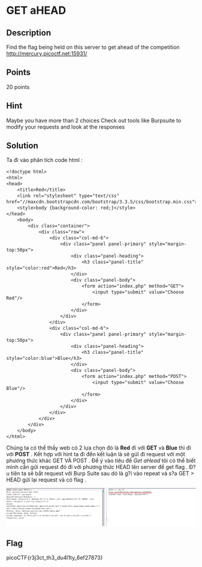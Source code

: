 # GET aHEAD

## Description
Find the flag being held on this server to get ahead of the competition http://mercury.picoctf.net:15931/

## Points
20 points

## Hint
Maybe you have more than 2 choices
Check out tools like Burpsuite to modify your requests and look at the responses

## Solution

Ta đi vào phân tích code html :

```
<!doctype html>
<html>
<head>
    <title>Red</title>
    <link rel="stylesheet" type="text/css" href="//maxcdn.bootstrapcdn.com/bootstrap/3.3.5/css/bootstrap.min.css">
	<style>body {background-color: red;}</style>
</head>
	<body>
		<div class="container">
			<div class="row">
				<div class="col-md-6">
					<div class="panel panel-primary" style="margin-top:50px">
						<div class="panel-heading">
							<h3 class="panel-title" style="color:red">Red</h3>
						</div>
						<div class="panel-body">
							<form action="index.php" method="GET">
								<input type="submit" value="Choose Red"/>
							</form>
						</div>
					</div>
				</div>
				<div class="col-md-6">
					<div class="panel panel-primary" style="margin-top:50px">
						<div class="panel-heading">
							<h3 class="panel-title" style="color:blue">Blue</h3>
						</div>
						<div class="panel-body">
							<form action="index.php" method="POST">
								<input type="submit" value="Choose Blue"/>
							</form>
						</div>
					</div>
				</div>
			</div>
		</div>
	</body>
</html>
```

Chúng ta có thể thấy web có 2 lựa chọn đó là **Red** đi với **GET** và **Blue** thì đi với **POST** . Kết hợp với hint ta đi đến kết luận là sẽ gửi đi request với một phương thức khác GET VÀ POST .
Ðể ý vào tiêu đề *Get aHead* tôi có thể biết mình cần gửi request đó đi với phương thức HEAD lên server để get flag .
Ð?u tiên ta sẽ bắt request với Burp Suite sau dó là g?i vào repeat và s?a GET > HEAD gửi lại request và có flag .

![IMG](image/getahead.png) 

## Flag 

picoCTF{r3j3ct_th3_du4l1ty_6ef27873}

